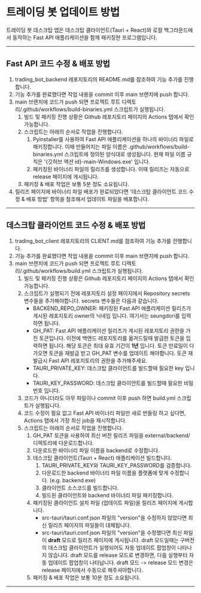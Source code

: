 # 트레이딩 봇 업데이트 방법

트레이딩 봇 데스크탑 앱은 데스크탑 클라이언트(Tauri + React)와 로컬 백그라운드에서 동작하는 Fast API 애플리케이션을 함께 패키징한 프로그램입니다.

---

## Fast API 코드 수정 & 배포 방법

1. trading_bot_backend 레포지토리의 README.md를 참조하여 기능 추가를 진행합니다.
2. 기능 추가를 완료했다면 작업 내용을 commit 이후 main 브랜치에 push 합니다.
3. main 브랜치에 코드가 push 되면 프로젝트 루트 디렉토리/.github/workflows/build-binaries.yml 스크립트가 실행됩니다.
   1. 빌드 및 패키징 진행 상황은 Github 레포지토리 페이지의 Actions 탭에서 확인 가능합니다.
   2. 스크립트는 아래의 순서로 작업을 진행합니다.
      1. Pyinstaller를 사용하여 Fast API 애플리케이션을 하나의 바이너리 파일로 패키징합니다. 이때 만들어지는 파일 이름은 .github/workflows/build-binaries.yml 스크립트에 정의된 양식대로 생성됩니다. 현재 파일 이름 규칙은 '{깃허브 액션 id}-main-Windows.exe' 입니다.
      2. 패키징된 바이너리 파일의 릴리즈를 생성합니다. 이때 릴리즈는 자동으로 release 페이지에 게시됩니다.
   3. 패키징 & 배포 작업은 보통 5분 정도 소요됩니다.
4. 릴리즈 페이지에 바이너리 파일 배포가 완료되었다면 '데스크탑 클라이언트 코드 수정 & 배포 방법' 항목을 참조해서 업데이트 파일을 배포합니다.

---

## 데스크탑 클라이언트 코드 수정 & 배포 방법

1. trading_bot_client 레포지토리의 CLIENT.md를 참조하여 기능 추가를 진행합니다.
2. 기능 추가를 완료했다면 작업 내용을 commit 이후 main 브랜치에 push 합니다.
3. main 브랜치에 코드가 push 되면 프로젝트 루트 디렉토리/.github/workflows/build.yml 스크립트가 실행됩니다.
   1. 빌드 및 패키징 진행 상황은 Github 레포지토리 페이지의 Actions 탭에서 확인 가능합니다.
   2. 스크립트가 실행되기 전에 레포지토리 설정 페이지에서 Repository secrets 변수들을 추가해야합니다. secrets 변수들은 다음과 같습니다.
      - BACKEND_REPO_OWNER: 패키징된 Fast API 애플리케이션 릴리즈가 게시된 레포지토리 owner의 닉네임 입니다. 여기서는 seungdori를 입력하면 됩니다.
      - GH_PAT: Fast API 애플리케이션 릴리즈가 게시된 레포지토리 권한을 가진 토큰입니다. 이전에 백엔드 레포지토리를 옮겨드릴때 발급한 토큰을 입력하면 됩니다. 해당 토큰은 최대 유효 기간이 **1년** 입니다. 토큰 만료일이 다가오면 토큰을 재발급 받고 GH_PAT 변수를 업데이트 해야합니다. 토큰 재발급시 Fast API 레포지토리의 권한을 추가해주세요.
      - TAURI_PRIVATE_KEY: 데스크탑 클라이언트를 빌드할때 필요한 key 입니다.
      - TAURI_KEY_PASSWORD: 데스크탑 클라이언트를 빌드할때 필요한 비밀번호 입니다.
   3. 코드가 아니더라도 아무 파일이나 commit 이후 push 하면 build.yml 스크립트가 실행됩니다.
   4. 코드 수정이 필요 없고 Fast API 바이너리 파일만 새로 번들링 하고 싶다면, Actions 탭에서 가장 최신 job을 재시작합니다.
   5. 스크립트는 아래의 순서로 작업을 진행합니다.
      1. GH_PAT 토큰을 사용하여 최신 버전 릴리즈 파일을 external/backend/ 디렉토리에 다운로드합니다.
      2. 다운로드한 바이너리 파일 이름을 backend로 수정합니다.
      3. 데스크탑 클라이언트(Tauri + React) 애플리케이션 빌드합니다.
         1. TAURI_PRIVATE_KEY와 TAURI_KEY_PASSWORD를 검증합니다.
         2. 다운로드한 backend 바이너리 파일 이름을 플랫폼에 맞게 수정합니다. (e.g. backend.exe)
         3. 클라이언트 소스코드를 빌드합니다.
         4. 빌드된 클라이언트와 backend 바이너리 파일 패키징합니다.
      4. 패키징된 클라이언트 설치 파일 (업데이트 파일)을 릴리즈 페이지에 게시합니다.
         - src-tauri/tauri.conf.json 파일의 "version"을 수정하지 않았다면 최신 릴리즈 페이지의 파일들이 대체됩니다.
         - src-tauri/tauri.conf.json 파일의 "version"을 수정했다면 최신 파일이 **draft** 모드로 릴리즈 페이지에 게시됩니다. draft 모드일때는 구버전의 데스크탑 클라이언트가 실행되어도 자동 업데이트 팝업창이 나타나지 않습니다. draft 모드를 release 모드로 변경하면, 다음 실행부터 자동 업데이트 팝업창이 나타납니다. draft 모드 -> release 모드 변경은 release 페이지에서 수동으로 해주셔야합니다.
      5. 패키징 & 배포 작업은 보통 10분 정도 소요됩니다.

---
